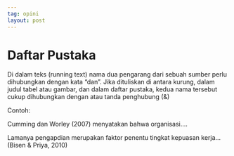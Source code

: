 ```yaml
---
tag: opini
layout: post
---
```


# Daftar Pustaka

Di dalam teks (running text) nama dua pengarang dari sebuah sumber
perlu dihubungkan dengan kata “dan”. Jika dituliskan di antara kurung,
dalam judul tabel atau gambar, dan dalam daftar pustaka, kedua nama
tersebut cukup dihubungkan dengan atau tanda penghubung (&)

Contoh:

Cumming dan Worley (2007) menyatakan bahwa organisasi….

Lamanya pengapdian merupakan faktor penentu tingkat kepuasan
kerja… (Bisen & Priya, 2010) 